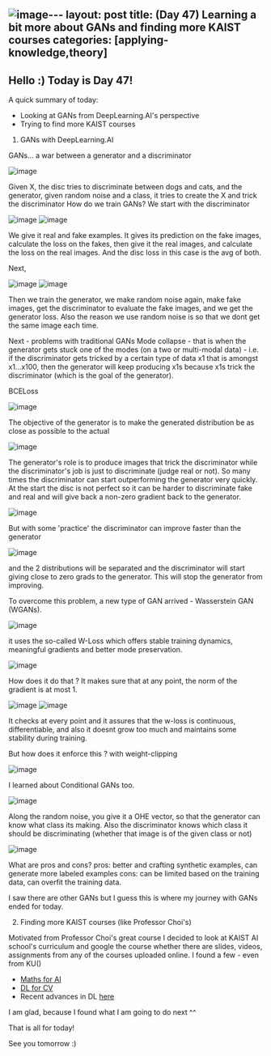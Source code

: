 ![image](https://github.com/user-attachments/assets/89152884-599e-461f-a8bd-4a6a40ab5159)---
layout: post
title: (Day 47) Learning a bit more about GANs and finding more KAIST courses
categories: [applying-knowledge,theory]
---

## Hello :) Today is Day 47!
A quick summary of today:
* Looking at GANs from DeepLearning.AI's perspective
* Trying to find more KAIST courses

1) GANs with DeepLearning.AI

GANs... a war between a generator and a discriminator

![image](https://github.com/user-attachments/assets/2686dde5-fade-410b-8172-f837f66cfdbd)

Given X, the disc tries to discriminate between dogs and cats, and the generator, given random noise and a class, it tries to create the X and trick the discriminator
How do we train GANs?
We start with the discriminator

![image](https://github.com/user-attachments/assets/ab650e26-b8d6-49e7-9bc0-d1aeeaa618fa)
![image](https://github.com/user-attachments/assets/2dda79b6-3106-4ce1-9c15-09587f484ba5)

We give it real and fake examples. It gives its prediction on the fake images, calculate the loss on the fakes, then give it the real images, and calculate the loss on the real images. And the disc loss in this case is the avg of both. 

Next,

![image](https://github.com/user-attachments/assets/ff1cb7ff-4a88-4c33-a44e-596d17c62890)
![image](https://github.com/user-attachments/assets/a061f172-45c0-4360-a090-141b9a89ef87)

Then we train the generator,  we make random noise again, make fake images, get the discriminator to evaluate the fake images, and we get the generator loss. 
Also the reason we use random noise is so that we dont get the same image each time. 

Next - problems with traditional GANs
Mode collapse - that is when the generator gets stuck one of the modes (on a two or multi-modal data) - i.e. if the discriminator gets tricked by a certain type of data x1 that is amongst x1...x100, then the generator will keep producing x1s because x1s trick the discriminator (which is the goal of the generator).

BCELoss

![image](https://github.com/user-attachments/assets/f70d18cf-0bef-4752-b55d-47ad745cb1c7)

The objective of the generator is to make the generated distribution be as close as possible to the actual

![image](https://github.com/user-attachments/assets/bd4c762f-0ced-48b6-a8bf-e9f2683ab211)

The generator's role is to produce images that trick the discriminator while the discriminator's job is just to discriminate (judge real or not). So many times the discriminator can start outperforming the generator very quickly. At the start the disc is not perfect so it can be harder to discriminate fake and real and will give back a non-zero gradient back to the generator. 

![image](https://github.com/user-attachments/assets/073a9929-04d0-4daf-beec-9f9abc820aaa)

But with some 'practice' the discriminator can improve faster than the generator

![image](https://github.com/user-attachments/assets/098a5448-3191-4bab-ba37-7d48d7bd0afe)

and the 2 distributions will be separated and the discriminator will start giving close to zero grads to the generator. This will stop the generator from improving. 

To overcome this problem, a new type of GAN arrived - Wasserstein GAN (WGANs).

![image](https://github.com/user-attachments/assets/da96a047-4e5c-46b7-a570-662ffdbc7802)

it uses the so-called W-Loss which offers stable training dynamics, meaningful gradients and better mode preservation. 

![image](https://github.com/user-attachments/assets/f72bb869-e119-4b17-a463-95dff7763bf9)

How does it do that ? It makes sure that at any point, the norm of the gradient is at most 1.

![image](https://github.com/user-attachments/assets/e689a562-b144-4dea-ada8-d4e8b771fa52)
![image](https://github.com/user-attachments/assets/0b61d0ce-60ca-4648-bba5-2405707322de)

It checks at every point and it assures that the w-loss is continuous, differentiable, and also it doesnt grow too much and maintains some stability during training.

But how does it enforce this ?
with weight-clipping

![image](https://github.com/user-attachments/assets/349d0cb8-b986-4323-bcb5-936d5e60bc01)

I learned about Conditional GANs too. 

![image](https://github.com/user-attachments/assets/9c475038-d8f6-4c5f-802d-606bfa44254c)

Along the random noise, you give it a OHE vector, so that the generator can know what class its making. Also the discriminator knows which class it should be discriminating (whether that image is of the given class or not)

![image](https://github.com/user-attachments/assets/239534cd-0d63-4b67-8e14-e08b29353403)

What are pros and cons?
pros: better and crafting synthetic examples, can generate more labeled examples
cons: can be limited based on the training data, can overfit the training data.

I saw there are other GANs but I guess this is where my journey with GANs ended for today.


2) Finding more KAIST courses (like Professor Choi's)

Motivated from Professor Choi's great course I decided to look at KAIST AI school's curriculum and google the course whether there are slides, videos, assignments from any of the courses uploaded online. I found a few - even from KU(<happy noises>)

* [Maths for AI](https://alinlab.kaist.ac.kr/ai503_2021.html)
* [DL for CV](https://github.com/suulkyy/ai604-s21/tree/main)
* Recent advances in DL [here](https://alinlab.kaist.ac.kr/ai602_2023.html)

I am glad, because I found what I am going to do next ^^

That is all for today!

See you tomorrow :) 
